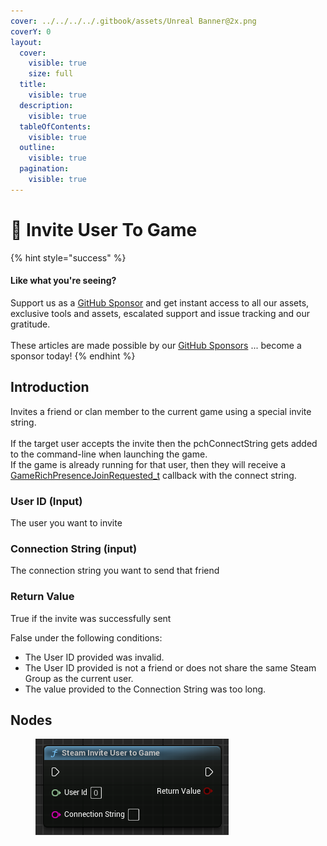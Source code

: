 ```yaml
---
cover: ../../../../.gitbook/assets/Unreal Banner@2x.png
coverY: 0
layout:
  cover:
    visible: true
    size: full
  title:
    visible: true
  description:
    visible: true
  tableOfContents:
    visible: true
  outline:
    visible: true
  pagination:
    visible: true
---
```


# 🔵 Invite User To Game

{% hint style="success" %}
#### Like what you're seeing?

Support us as a [GitHub Sponsor](../../../../become-a-sponsor/) and get instant access to all our assets, exclusive tools and assets, escalated support and issue tracking and our gratitude.\
\
These articles are made possible by our [GitHub Sponsors](../../../../become-a-sponsor/) ... become a sponsor today!
{% endhint %}

## Introduction

Invites a friend or clan member to the current game using a special invite string.\
\
If the target user accepts the invite then the pchConnectString gets added to the command-line when launching the game.\
If the game is already running for that user, then they will receive a [GameRichPresenceJoinRequested\_t](https://partner.steamgames.com/doc/api/ISteamFriends#GameRichPresenceJoinRequested\_t) callback with the connect string.

### User ID (Input)

The user you want to invite

### Connection String (input)

The connection string you want to send that friend

### Return Value

True if the invite was successfully sent

False under the following conditions:

* The User ID provided was invalid.
* The User ID provided is not a friend or does not share the same Steam Group as the current user.
* The value provided to the Connection String was too long.

## Nodes

<figure><img src="../../../../.gitbook/assets/image (738).png" alt=""><figcaption></figcaption></figure>

